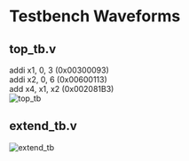 # Testbench Waveforms
## top_tb.v
addi x1, 0, 3 (0x00300093)  
addi x2, 0, 6 (0x00600113)  
add x4, x1, x2 (0x002081B3)  
![top_tb](https://github.com/user-attachments/assets/7bb79e2c-484f-433b-b5a0-780301a25818)
## extend_tb.v
![extend_tb](https://github.com/user-attachments/assets/0e2337cd-2541-4f65-b38a-061e07b17993)
